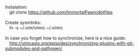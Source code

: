 Instalation:
<br>
&emsp;git clone https://github.com/ImmortalPawn/dotfiles
<br>
<br>
Create sysmlinks:
<br>
&emsp;ln -s ~/.vim/vimrc ~/.vimrc
<br>
<br>
In case you forget how to synchronize, here is a nice guide:
<br>
&emsp;http://vimcasts.org/episodes/synchronizing-plugins-with-git-submodules-and-pathogen/
